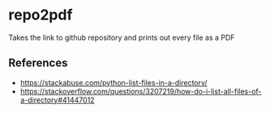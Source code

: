# repo2pdf
Takes the link to github repository and prints out every file as a PDF

## References
- https://stackabuse.com/python-list-files-in-a-directory/
- https://stackoverflow.com/questions/3207219/how-do-i-list-all-files-of-a-directory#41447012
